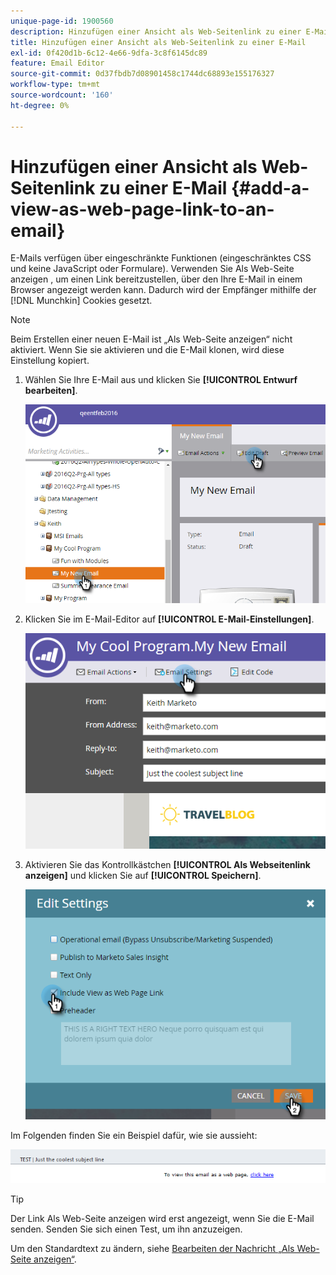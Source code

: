 ```yaml
---
unique-page-id: 1900560
description: Hinzufügen einer Ansicht als Web-Seitenlink zu einer E-Mail - Marketo-Dokumente - Produktdokumentation
title: Hinzufügen einer Ansicht als Web-Seitenlink zu einer E-Mail
exl-id: 0f420d1b-6c12-4e66-9dfa-3c8f6145dc89
feature: Email Editor
source-git-commit: 0d37fbdb7d08901458c1744dc68893e155176327
workflow-type: tm+mt
source-wordcount: '160'
ht-degree: 0%

---
```


# Hinzufügen einer Ansicht als Web-Seitenlink zu einer E-Mail {#add-a-view-as-web-page-link-to-an-email}

E-Mails verfügen über eingeschränkte Funktionen (eingeschränktes CSS und keine JavaScript oder Formulare). Verwenden Sie Als Web-Seite anzeigen , um einen Link bereitzustellen, über den Ihre E-Mail in einem Browser angezeigt werden kann. Dadurch wird der Empfänger mithilfe der [!DNL Munchkin] Cookies gesetzt.

>[!NOTE]
>
>Beim Erstellen einer neuen E-Mail ist „Als Web-Seite anzeigen“ nicht aktiviert. Wenn Sie sie aktivieren und die E-Mail klonen, wird diese Einstellung kopiert.

1. Wählen Sie Ihre E-Mail aus und klicken Sie **[!UICONTROL Entwurf bearbeiten]**.

   ![](assets/one-5.png)

1. Klicken Sie im E-Mail-Editor auf **[!UICONTROL E-Mail-Einstellungen]**.

   ![](assets/two-5.png)

1. Aktivieren Sie das Kontrollkästchen **[!UICONTROL Als Webseitenlink anzeigen]** und klicken Sie auf **[!UICONTROL Speichern]**.

   ![](assets/three-4.png)

Im Folgenden finden Sie ein Beispiel dafür, wie sie aussieht:

![](assets/four-3.png)

>[!TIP]
>
>Der Link Als Web-Seite anzeigen wird erst angezeigt, wenn Sie die E-Mail senden. Senden Sie sich einen Test, um ihn anzuzeigen.

Um den Standardtext zu ändern, siehe [Bearbeiten der Nachricht „Als Web-Seite anzeigen“](/help/marketo/product-docs/administration/email-setup/edit-the-view-as-web-page-message.md).
